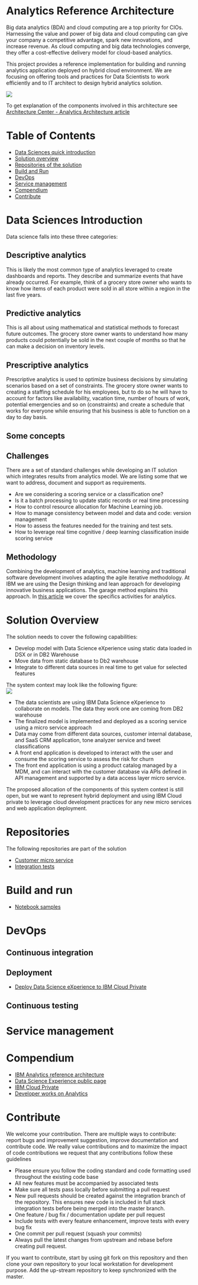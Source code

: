 # Analytics Reference Architecture
Big data analytics (BDA) and cloud computing are a top priority for CIOs. Harnessing the value and power of big data and cloud computing can give your company a competitive advantage, spark new innovations, and increase revenue.
As cloud computing and big data technologies converge, they offer a cost-effective delivery model for cloud-based analytics.

This project provides a reference implementation for building and running analytics application deployed on hybrid cloud environment. We are focusing on offering tools and practices for Data Scientists to work efficiently and to IT architect to design hybrid analytics solution.

![](docs/analytics-ra.png)

To get explanation of the components involved in this architecture see [Architecture Center - Analytics Architecture article](https://www.ibm.com/devops/method/content/architecture/dataAnalyticsArchitecture)

# Table of Contents
* [Data Sciences quick introduction](#data-sciences)
* [Solution overview](#solution_overview)
* [Repositories of the solution](#repositories)
* [Build and Run](#build_and_run)
* [DevOps](#devops)
* [Service management](#service_management)
* [Compendium](#compendium)
* [Contribute](#contribute)

# Data Sciences Introduction
Data science falls into these three categories:
## Descriptive analytics
This is likely the most common type of analytics leveraged to create dashboards and reports. They describe and summarize events that have already occurred. For example, think of a grocery store owner who wants to know how items of each product were sold in all store within a region in the last five years.
## Predictive analytics
This is all about using mathematical and statistical methods to forecast future outcomes. The grocery store owner wants to understand how many products could potentially be sold in the next couple of months so that he can make a decision on inventory levels.
## Prescriptive analytics
Prescriptive analytics is used to optimize business decisions by simulating scenarios based on a set of constraints. The grocery store owner  wants to creating a staffing schedule for his employees, but to do so he will have to account for factors like availability, vacation time, number of hours of work, potential emergencies and so on (constraints) and create a schedule that works for everyone while ensuring that his business is able to function on a day to day basis.

## Some concepts

## Challenges
There are a set of standard challenges while developing an IT solution which integrates results from analytics model. We are listing some that we want to address, document and support as requirements.
* Are we considering a scoring service or a classification one?
* Is it a batch processing to update static records or real time processing
* How to control resource allocation for Machine Learning job.
* How to manage consistency between model and data and code: version management
* How to assess the features needed for the training and test sets.
* How to leverage real time cognitive / deep learning classification inside scoring service

## Methodology
Combining the development of analytics, machine learning and traditional software development involves adapting the agile iterative methodology. At IBM we are using the Design thinking and lean approach for developing innovative business applications. The garage method explains this approach. In [this article](./docs/methodology.md) we cover the specifics activities for analytics.

# Solution Overview
The solution needs to cover the following capabilities:
* Develop model with Data Science eXperience using static data loaded in DSX or in DB2 Warehouse
* Move data from static database to Db2 warehouse
* Integrate to different data sources in real time to get value for selected features

The system context may look like the following figure:  
![](docs/gr-syst-ctx.png)

* The data scientists are using IBM Data Science eXperience to collaborate on models. The data they work one are coming from DB2 warehouse
* The finalized model is implemented and deployed as a scoring service using a micro service approach
* Data may come from different data sources, customer internal database, and SaaS CRM application, tone analyzer service and tweet classifications
* A front end application is developed to interact with the user and consume the scoring service to assess the risk for churn
* The front end application is using a product catalog managed by a MDM, and can interact with the customer database via APIs defined in API management and supported by a data access layer micro service.

The proposed allocation of the components of this system context is still open, but we want to represent hybrid deployment and using IBM Cloud private to leverage cloud development practices for any new micro services and web application deployment.

# Repositories
The following repositories are part of the solution
* [Customer micro service](https://github.com/ibm-cloud-architecture/refarch-integration-services)
* [Integration tests](https://github.com/ibm-cloud-architecture/refarch-integration-tests)

# Build and run
* [Notebook samples](jupyter-notebooks/README.md)

# DevOps
## Continuous integration
## Deployment
* [Deploy Data Science eXperience to IBM Cloud Private](docs/ICP/README.md)

## Continuous testing

# Service management  

# Compendium
* [IBM Analytics reference architecture](https://www.ibm.com/cloud/garage/content/architecture/dataAnalyticsArchitecture/dataAnalyticsCustomerExperience)
* [Data Science Experience public page](https://datascience.ibm.com/)
* [IBM Cloud Private](https://www.ibm.com/cloud-computing/products/ibm-cloud-private/)
* [Developer works on Analytics](https://www.ibm.com/developerworks/learn/analytics/)

# Contribute
We welcome your contribution. There are multiple ways to contribute: report bugs and improvement suggestion, improve documentation and contribute code.
We really value contributions and to maximize the impact of code contributions we request that any contributions follow these guidelines
* Please ensure you follow the coding standard and code formatting used throughout the existing code base
* All new features must be accompanied by associated tests
* Make sure all tests pass locally before submitting a pull request
* New pull requests should be created against the integration branch of the repository. This ensures new code is included in full stack integration tests before being merged into the master branch.
* One feature / bug fix / documentation update per pull request
* Include tests with every feature enhancement, improve tests with every bug fix
* One commit per pull request (squash your commits)
* Always pull the latest changes from upstream and rebase before creating pull request.

If you want to contribute, start by using git fork on this repository and then clone your own repository to your local workstation for development purpose. Add the up-stream repository to keep synchronized with the master.
